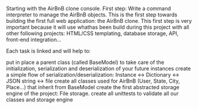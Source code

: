 Starting with the AirBnB clone console.
First step: Write a command interpreter to manage the AirBnB objects.
This is the first step towards building the first full web application: the AirBnB clone. This first step is very important because it will use whathas been build during this project with all other following projects: HTML/CSS templating, database storage, API, front-end integration…

Each task is linked and will help to:

put in place a parent class (called BaseModel) to take care of the initialization, serialization and deserialization of your future instances
create a simple flow of serialization/deserialization: Instance <-> Dictionary <-> JSON string <-> file
create all classes used for AirBnB (User, State, City, Place…) that inherit from BaseModel
create the first abstracted storage engine of the project: File storage.
create all unittests to validate all our classes and storage engine
